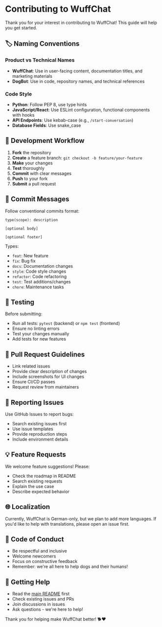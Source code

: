 # Contributing to WuffChat

Thank you for your interest in contributing to WuffChat! This guide will help you get started.

## 🏷️ Naming Conventions

### Product vs Technical Names
- **WuffChat**: Use in user-facing content, documentation titles, and marketing materials
- **DogBot**: Use in code, repository names, and technical references

### Code Style
- **Python**: Follow PEP 8, use type hints
- **JavaScript/React**: Use ESLint configuration, functional components with hooks
- **API Endpoints**: Use kebab-case (e.g., `/start-conversation`)
- **Database Fields**: Use snake_case

## 🔄 Development Workflow

1. **Fork** the repository
2. **Create** a feature branch: `git checkout -b feature/your-feature`
3. **Make** your changes
4. **Test** thoroughly
5. **Commit** with clear messages
6. **Push** to your fork
7. **Submit** a pull request

## 💬 Commit Messages

Follow conventional commits format:
```
type(scope): description

[optional body]

[optional footer]
```

Types:
- `feat`: New feature
- `fix`: Bug fix
- `docs`: Documentation changes
- `style`: Code style changes
- `refactor`: Code refactoring
- `test`: Test additions/changes
- `chore`: Maintenance tasks

## 🧪 Testing

Before submitting:
- Run all tests: `pytest` (backend) or `npm test` (frontend)
- Ensure no linting errors
- Test your changes manually
- Add tests for new features

## 📝 Pull Request Guidelines

- Link related issues
- Provide clear description of changes
- Include screenshots for UI changes
- Ensure CI/CD passes
- Request review from maintainers

## 🐛 Reporting Issues

Use GitHub Issues to report bugs:
- Search existing issues first
- Use issue templates
- Provide reproduction steps
- Include environment details

## 💡 Feature Requests

We welcome feature suggestions! Please:
- Check the roadmap in README
- Search existing requests
- Explain the use case
- Describe expected behavior

## 🌐 Localization

Currently, WuffChat is German-only, but we plan to add more languages. If you'd like to help with translations, please open an issue first.

## 📜 Code of Conduct

- Be respectful and inclusive
- Welcome newcomers
- Focus on constructive feedback
- Remember: we're all here to help dogs and their humans!

## 🤝 Getting Help

- Read the [main README](./README.md) first
- Check existing issues and PRs
- Join discussions in issues
- Ask questions - we're here to help!

Thank you for helping make WuffChat better! 🐕❤️